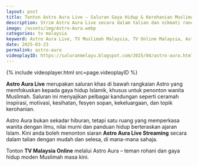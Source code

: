 ```yaml
---
layout: post
title: Tonton Astro Aura Live – Saluran Gaya Hidup & Kerohanian Muslimah
description: Strim Astro Aura Live secara dalam talian dan nikmati rancangan berinspirasi, gaya hidup Islamik, serta kandungan yang memberi ketenangan dan motivasi.
image: /assets/img/Astro-Aura.webp
categories: tv malaysia
keyword: Astro Aura Live, TV Muslimah Malaysia, TV Online Malaysia, Astro Aura Streaming, Gaya Hidup Islamik
date: 2025-03-23
permalink: astro-aura
videoplayID: https://saluranmelayu.blogspot.com/2025/04/astro-aura.html
---
```


{% include videoplayer.html
  src=page.videoplayID
%}

**Astro Aura Live** merupakan saluran khas di bawah rangkaian Astro yang memfokuskan kepada gaya hidup Islamik, khusus untuk penonton wanita Muslimah. Saluran ini menyajikan pelbagai kandungan seperti ceramah inspirasi, motivasi, kesihatan, fesyen sopan, kekeluargaan, dan topik kerohanian.

Astro Aura bukan sekadar hiburan, tetapi satu ruang yang memperkasa wanita dengan ilmu, nilai murni dan panduan hidup berteraskan ajaran Islam. Kini anda boleh menonton siaran **Astro Aura Live Streaming** secara dalam talian dengan mudah dan selesa, di mana-mana sahaja.

Tonton **TV Malaysia Online** melalui Astro Aura – teman rohani dan gaya hidup moden Muslimah masa kini.
